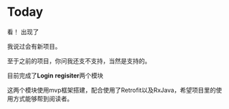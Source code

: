 # Today

看！   出现了   

我说过会有新项目。

至于之前的项目，你问我还支不支持，当然是支持的。

目前完成了**Login** **regisiter**两个模块

这两个模块使用mvp框架搭建，配合使用了Retrofit以及RxJava，希望项目里的使用方式能够帮到阅读者。

